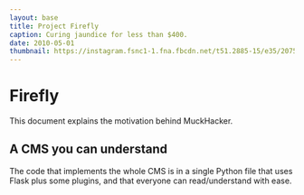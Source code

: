 ```yaml
---
layout: base
title: Project Firefly
caption: Curing jaundice for less than $400.
date: 2010-05-01
thumbnail: https://instagram.fsnc1-1.fna.fbcdn.net/t51.2885-15/e35/20759856_318357938574251_5519888215017783296_n.jpg
---
```


# Firefly

This document explains the motivation behind MuckHacker.

## A CMS you can understand

The code that implements the whole CMS is in a single Python file that uses Flask plus some plugins, and that everyone can read/understand with ease.
